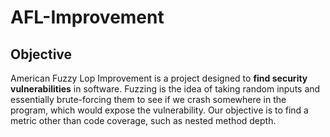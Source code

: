 # AFL-Improvement

## Objective

American Fuzzy Lop Improvement is a project designed to **find security vulnerabilities** in software. Fuzzing is the idea of taking random inputs and essentially brute-forcing them to see if we crash somewhere in the program, which would expose the vulnerability. Our objective is to find a metric other than code coverage, such as nested method depth.




 

